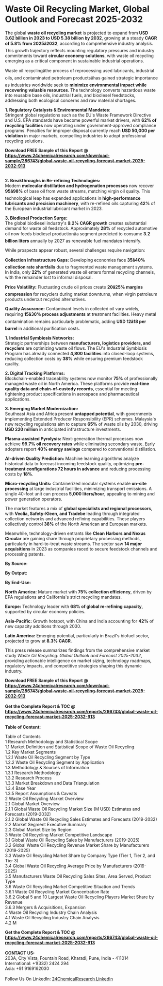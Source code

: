 <h1>Waste Oil Recycling Market, Global Outlook and Forecast 2025-2032</h1><p>The global <strong>waste oil recycling market</strong> is projected to expand from <strong>USD 3.62 billion in 2023 to USD 5.38 billion by 2032</strong>, growing at a steady <strong>CAGR of 5.8% from 2025â2032</strong>, according to comprehensive industry analysis. This growth trajectory reflects mounting regulatory pressures and industry commitments toward <strong>circular economy solutions</strong>, with waste oil recycling emerging as a critical component in sustainable industrial operations.</p><p>Waste oil recyclingâthe process of reprocessing used lubricants, industrial oils, and contaminated petroleum productsâhas gained strategic importance as industries worldwide seek to <strong>minimize environmental impact while recovering valuable resources</strong>. The technology converts hazardous waste into reusable base oils, industrial fuels, and biodiesel feedstocks, addressing both ecological concerns and raw material shortages.</p><p><strong>1. Regulatory Catalysts &amp; Environmental Mandates:</strong><br>
Stringent global regulations such as the EU's Waste Framework Directive and U.S. EPA standards have become powerful market drivers, with <strong>62% of recycling facilities</strong> now operating under government-approved compliance programs. Penalties for improper disposal currently reach <strong>USD 50,000 per violation</strong> in major markets, compelling industries to adopt professional recycling solutions.</p><div><b>Download FREE Sample of this Report @ 
            <a href="https://www.24chemicalresearch.com/download-sample/286743/global-waste-oil-recycling-forecast-market-2025-2032-913">
            https://www.24chemicalresearch.com/download-sample/286743/global-waste-oil-recycling-forecast-market-2025-2032-913</a></b></div><br><p><strong>2. Breakthroughs in Re-refining Technologies:</strong><br>
Modern <strong>molecular distillation and hydrogenation processes</strong> now recover <strong>95â98%</strong> of base oil from waste streams, matching virgin oil quality. This technological leap has expanded applications in <strong>high-performance lubricants and precision machinery</strong>, with re-refined oils capturing <strong>42%</strong> of the European industrial lubricant market in 2023.</p><p><strong>3. Biodiesel Production Surge:</strong><br>
The global biodiesel industry's <strong>9.2% CAGR growth</strong> creates substantial demand for waste oil feedstock. Approximately <strong>28%</strong> of recycled automotive oil now feeds biodiesel productionâa segment predicted to consume <strong>3.2 billion liters</strong> annually by 2027 as renewable fuel mandates intensify.</p><p>While prospects appear robust, several challenges require navigation:</p><p><strong>Collection Infrastructure Gaps:</strong> Developing economies face <strong>35â40% collection rate shortfalls</strong> due to fragmented waste management systems. In India, only <strong>22%</strong> of generated waste oil enters formal recycling channels, with the remainder lost to informal disposal.</p><p><strong>Price Volatility:</strong> Fluctuating crude oil prices create <strong>20â25% margins compression</strong> for recyclers during market downturns, when virgin petroleum products undercut recycled alternatives.</p><p><strong>Quality Assurance:</strong> Contaminant levels in collected oil vary widely, requiring <strong>15â30% process adjustments</strong> at treatment facilities. Heavy metal contamination remains particularly problematic, adding <strong>USD 12â18 per barrel</strong> in additional purification costs.</p><p><strong>1. Industrial Symbiosis Networks:</strong><br>
Strategic partnerships between <strong>manufacturers, logistics providers, and recyclers</strong> are optimizing waste oil flows. The EU's Industrial Symbiosis Program has already connected <strong>4,800 facilities</strong> into closed-loop systems, reducing collection costs by <strong>38%</strong> while ensuring premium feedstock quality.</p><p><strong>2. Digital Tracking Platforms:</strong><br>
Blockchain-enabled traceability systems now monitor <strong>75%</strong> of professionally managed waste oil in North America. These platforms provide <strong>real-time quality data and chain-of-custody records</strong>, essential for meeting tightening product specifications in aerospace and pharmaceutical applications.</p><p><strong>3. Emerging Market Modernization:</strong><br>
Southeast Asia and Africa present <strong>untapped potential</strong>, with governments implementing Extended Producer Responsibility (EPR) schemes. Malaysia's new recycling regulations aim to capture <strong>65%</strong> of waste oils by 2030, driving <strong>USD 220 million</strong> in anticipated infrastructure investments.</p><p><strong>Plasma-assisted Pyrolysis:</strong> Next-generation thermal processes now achieve <strong>99.7% oil recovery rates</strong> while eliminating secondary waste. Early adopters report <strong>40% energy savings</strong> compared to conventional distillation.</p><p><strong>AI-driven Quality Prediction:</strong> Machine learning algorithms analyze historical data to forecast incoming feedstock quality, optimizing <strong>pre-treatment configurations 72 hours in advance</strong> and reducing processing costs by <strong>18%</strong>.</p><p><strong>Micro-recycling Units:</strong> Containerized modular systems enable <strong>on-site processing</strong> at large industrial facilities, minimizing transport emissions. A single 40-foot unit can process <strong>5,000 liters/hour</strong>, appealing to mining and power generation operators.</p><p>The market features a mix of <strong>global specialists and regional processors</strong>, with <strong>Veolia, Safety-Kleen, and Tradebe</strong> leading through integrated collection networks and advanced refining capabilities. These players collectively control <strong>38%</strong> of the North American and European markets.</p><p>Meanwhile, technology-driven entrants like <strong>Clean Harbors and Nexus Circular</strong> are gaining share through proprietary processing methods, particularly in hard-to-treat waste streams. The sector saw <strong>14 major acquisitions</strong> in 2023 as companies raced to secure feedstock channels and processing patents.</p><p><strong>By Source:</strong></p><p><strong>By Output:</strong></p><p><strong>By End-Use:</strong></p><p><strong>North America:</strong> Mature market with <strong>75% collection efficiency</strong>, driven by EPA regulations and California's strict recycling mandates.</p><p><strong>Europe:</strong> Technology leader with <strong>68% of global re-refining capacity</strong>, supported by circular economy policies.</p><p><strong>Asia-Pacific:</strong> Growth hotspot, with China and India accounting for <strong>42%</strong> of new capacity additions through 2030.</p><p><strong>Latin America:</strong> Emerging potential, particularly in Brazil's biofuel sector, projected to grow at <strong>8.3% CAGR</strong>.</p><p>This press release summarizes findings from the comprehensive market study <em>Waste Oil Recycling: Global Outlook and Forecast 2025-2032</em>, providing actionable intelligence on market sizing, technology roadmaps, regulatory impacts, and competitive strategies shaping this dynamic industry.</p><div><b>Download FREE Sample of this Report @ 
            <a href="https://www.24chemicalresearch.com/download-sample/286743/global-waste-oil-recycling-forecast-market-2025-2032-913">
            https://www.24chemicalresearch.com/download-sample/286743/global-waste-oil-recycling-forecast-market-2025-2032-913</a></b></div><br><div><b>Get the Complete Report & TOC @ 
            <a href="https://www.24chemicalresearch.com/reports/286743/global-waste-oil-recycling-forecast-market-2025-2032-913">
            https://www.24chemicalresearch.com/reports/286743/global-waste-oil-recycling-forecast-market-2025-2032-913</a></b></div><br>
            <b>Table of Content:</b><p>Table of Contents<br />
1 Research Methodology and Statistical Scope<br />
1.1 Market Definition and Statistical Scope of Waste Oil Recycling<br />
1.2 Key Market Segments<br />
1.2.1 Waste Oil Recycling Segment by Type<br />
1.2.2 Waste Oil Recycling Segment by Application<br />
1.3 Methodology & Sources of Information<br />
1.3.1 Research Methodology<br />
1.3.2 Research Process<br />
1.3.3 Market Breakdown and Data Triangulation<br />
1.3.4 Base Year<br />
1.3.5 Report Assumptions & Caveats<br />
2 Waste Oil Recycling Market Overview<br />
2.1 Global Market Overview<br />
2.1.1 Global Waste Oil Recycling Market Size (M USD) Estimates and Forecasts (2019-2032)<br />
2.1.2 Global Waste Oil Recycling Sales Estimates and Forecasts (2019-2032)<br />
2.2 Market Segment Executive Summary<br />
2.3 Global Market Size by Region<br />
3 Waste Oil Recycling Market Competitive Landscape<br />
3.1 Global Waste Oil Recycling Sales by Manufacturers (2019-2025)<br />
3.2 Global Waste Oil Recycling Revenue Market Share by Manufacturers (2019-2025)<br />
3.3 Waste Oil Recycling Market Share by Company Type (Tier 1, Tier 2, and Tier 3)<br />
3.4 Global Waste Oil Recycling Average Price by Manufacturers (2019-2025)<br />
3.5 Manufacturers Waste Oil Recycling Sales Sites, Area Served, Product Type<br />
3.6 Waste Oil Recycling Market Competitive Situation and Trends<br />
3.6.1 Waste Oil Recycling Market Concentration Rate<br />
3.6.2 Global 5 and 10 Largest Waste Oil Recycling Players Market Share by Revenue<br />
3.6.3 Mergers & Acquisitions, Expansion<br />
4 Waste Oil Recycling Industry Chain Analysis<br />
4.1 Waste Oil Recycling Industry Chain Analysis<br />
4.2 M</p><div><b>Get the Complete Report & TOC @ 
            <a href="https://www.24chemicalresearch.com/reports/286743/global-waste-oil-recycling-forecast-market-2025-2032-913">
            https://www.24chemicalresearch.com/reports/286743/global-waste-oil-recycling-forecast-market-2025-2032-913</a></b></div><br><b>CONTACT US:</b><br>
            203A, City Vista, Fountain Road, Kharadi, Pune, India - 411014<br>
            International: +1(332) 2424 294<br>
            Asia: +91 9169162030 <br><br>
            Follow Us On LinkedIn: <a href="https://www.linkedin.com/company/24chemicalresearch/">24ChemicalResearch LinkedIn</a>